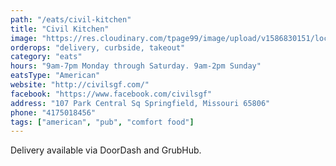 ```yaml
---
path: "/eats/civil-kitchen"
title: "Civil Kitchen"
image: "https://res.cloudinary.com/tpage99/image/upload/v1586830151/local417eats/local417eatslogo.png"
orderops: "delivery, curbside, takeout"
category: "eats"
hours: "9am-7pm Monday through Saturday. 9am-2pm Sunday"
eatsType: "American"
website: "http://civilsgf.com/"
facebook: "https://www.facebook.com/civilsgf"
address: "107 Park Central Sq Springfield, Missouri 65806"
phone: "4175018456"
tags: ["american", "pub", "comfort food"]
---
```


Delivery available via DoorDash and GrubHub.
